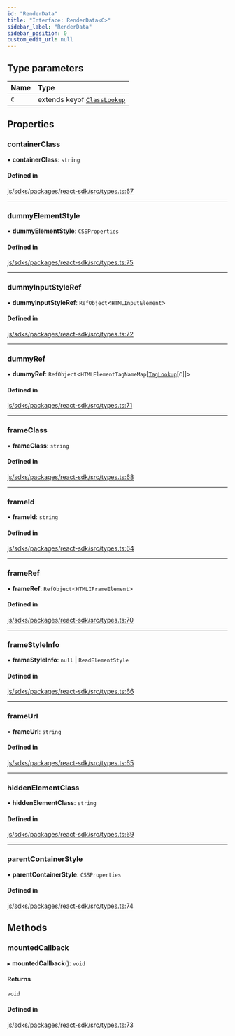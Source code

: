 ```yaml
---
id: "RenderData"
title: "Interface: RenderData<C>"
sidebar_label: "RenderData"
sidebar_position: 0
custom_edit_url: null
---
```


## Type parameters

| Name | Type |
| :------ | :------ |
| `C` | extends keyof [`ClassLookup`](ClassLookup.md) |

## Properties

### containerClass

• **containerClass**: `string`

#### Defined in

[js/sdks/packages/react-sdk/src/types.ts:67](https://github.com/refinery-labs/lunasec-node-monorepo/blob/075b006/js/sdks/packages/react-sdk/src/types.ts#L67)

___

### dummyElementStyle

• **dummyElementStyle**: `CSSProperties`

#### Defined in

[js/sdks/packages/react-sdk/src/types.ts:75](https://github.com/refinery-labs/lunasec-node-monorepo/blob/075b006/js/sdks/packages/react-sdk/src/types.ts#L75)

___

### dummyInputStyleRef

• **dummyInputStyleRef**: `RefObject`<`HTMLInputElement`\>

#### Defined in

[js/sdks/packages/react-sdk/src/types.ts:72](https://github.com/refinery-labs/lunasec-node-monorepo/blob/075b006/js/sdks/packages/react-sdk/src/types.ts#L72)

___

### dummyRef

• **dummyRef**: `RefObject`<`HTMLElementTagNameMap`[[`TagLookup`](TagLookup.md)[`C`]]\>

#### Defined in

[js/sdks/packages/react-sdk/src/types.ts:71](https://github.com/refinery-labs/lunasec-node-monorepo/blob/075b006/js/sdks/packages/react-sdk/src/types.ts#L71)

___

### frameClass

• **frameClass**: `string`

#### Defined in

[js/sdks/packages/react-sdk/src/types.ts:68](https://github.com/refinery-labs/lunasec-node-monorepo/blob/075b006/js/sdks/packages/react-sdk/src/types.ts#L68)

___

### frameId

• **frameId**: `string`

#### Defined in

[js/sdks/packages/react-sdk/src/types.ts:64](https://github.com/refinery-labs/lunasec-node-monorepo/blob/075b006/js/sdks/packages/react-sdk/src/types.ts#L64)

___

### frameRef

• **frameRef**: `RefObject`<`HTMLIFrameElement`\>

#### Defined in

[js/sdks/packages/react-sdk/src/types.ts:70](https://github.com/refinery-labs/lunasec-node-monorepo/blob/075b006/js/sdks/packages/react-sdk/src/types.ts#L70)

___

### frameStyleInfo

• **frameStyleInfo**: ``null`` \| `ReadElementStyle`

#### Defined in

[js/sdks/packages/react-sdk/src/types.ts:66](https://github.com/refinery-labs/lunasec-node-monorepo/blob/075b006/js/sdks/packages/react-sdk/src/types.ts#L66)

___

### frameUrl

• **frameUrl**: `string`

#### Defined in

[js/sdks/packages/react-sdk/src/types.ts:65](https://github.com/refinery-labs/lunasec-node-monorepo/blob/075b006/js/sdks/packages/react-sdk/src/types.ts#L65)

___

### hiddenElementClass

• **hiddenElementClass**: `string`

#### Defined in

[js/sdks/packages/react-sdk/src/types.ts:69](https://github.com/refinery-labs/lunasec-node-monorepo/blob/075b006/js/sdks/packages/react-sdk/src/types.ts#L69)

___

### parentContainerStyle

• **parentContainerStyle**: `CSSProperties`

#### Defined in

[js/sdks/packages/react-sdk/src/types.ts:74](https://github.com/refinery-labs/lunasec-node-monorepo/blob/075b006/js/sdks/packages/react-sdk/src/types.ts#L74)

## Methods

### mountedCallback

▸ **mountedCallback**(): `void`

#### Returns

`void`

#### Defined in

[js/sdks/packages/react-sdk/src/types.ts:73](https://github.com/refinery-labs/lunasec-node-monorepo/blob/075b006/js/sdks/packages/react-sdk/src/types.ts#L73)
